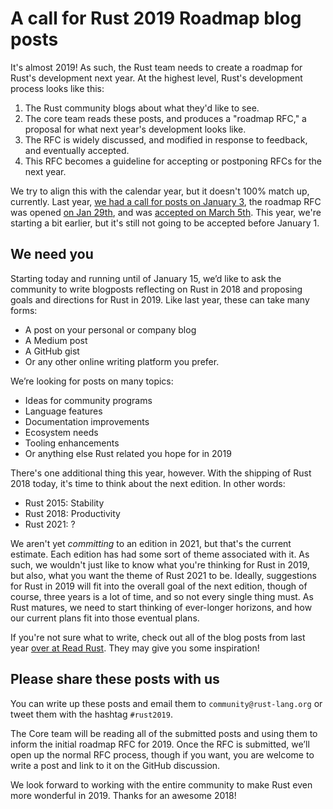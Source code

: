 # A call for Rust 2019 Roadmap blog posts

It's almost 2019! As such, the Rust team needs to create a roadmap for Rust's
development next year. At the highest level, Rust's development process looks
like this:

1. The Rust community blogs about what they'd like to see.
2. The core team reads these posts, and produces a "roadmap RFC," a proposal
   for what next year's development looks like.
3. The RFC is widely discussed, and modified in response to feedback, and
   eventually accepted.
4. This RFC becomes a guideline for accepting or postponing RFCs for the next
   year.

We try to align this with the calendar year, but it doesn't 100% match up,
currently. Last year, [we had a call for posts on January
3](https://blog.rust-lang.org/2018/01/03/new-years-rust-a-call-for-community-blogposts.html),
the roadmap RFC was opened [on Jan
29th](https://github.com/rust-lang/rfcs/pull/2314), and was [accepted on
March
5th](https://github.com/rust-lang/rfcs/pull/2314#issuecomment-370576889).
This year, we're starting a bit earlier, but it's still not going to be
accepted before January 1.

## We need you

Starting today and running until of January 15, we’d like to ask the
community to write blogposts reflecting on Rust in 2018 and proposing goals
and directions for Rust in 2019. Like last year, these can take many forms:

* A post on your personal or company blog
* A Medium post
* A GitHub gist
* Or any other online writing platform you prefer.

We’re looking for posts on many topics:

* Ideas for community programs
* Language features
* Documentation improvements
* Ecosystem needs
* Tooling enhancements
* Or anything else Rust related you hope for in 2019

There's one additional thing this year, however. With the shipping of Rust
2018 today, it's time to think about the next edition. In other words:

* Rust 2015: Stability
* Rust 2018: Productivity
* Rust 2021: ?

We aren't yet *committing* to an edition in 2021, but that's the current
estimate. Each edition has had some sort of theme associated with it. As
such, we wouldn't just like to know what you're thinking for Rust in 2019,
but also, what you want the theme of Rust 2021 to be. Ideally, suggestions
for Rust in 2019 will fit into the overall goal of the next edition, though
of course, three years is a lot of time, and so not every single thing must.
As Rust matures, we need to start thinking of ever-longer horizons, and how
our current plans fit into those eventual plans.

If you're not sure what to write, check out all of the blog posts from last
year [over at Read Rust](https://readrust.net/rust-2018/). They may give you
some inspiration!

## Please share these posts with us

You can write up these posts and email them to `community@rust-lang.org` or
tweet them with the hashtag `#rust2019`.

The Core team will be reading all of the submitted posts and using them to
inform the initial roadmap RFC for 2019. Once the RFC is submitted, we’ll
open up the normal RFC process, though if you want, you are welcome to write
a post and link to it on the GitHub discussion.

We look forward to working with the entire community to make Rust even more
wonderful in 2019. Thanks for an awesome 2018!
